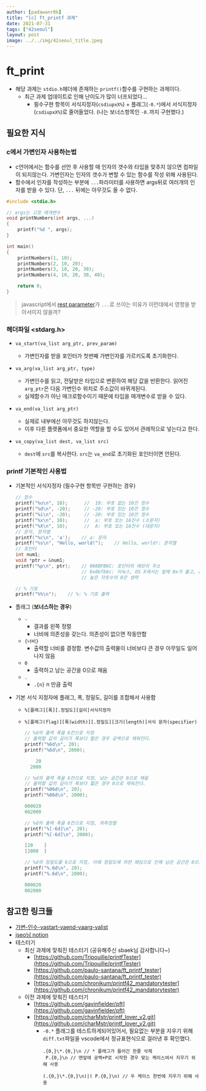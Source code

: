 ```yaml
---
author: [padawanr0k]
title: "[c] ft_printf 과제"
date: 2021-07-31
tags: ["42seoul"]
layout: post
image: ../../img/42seoul_title.jpeg
---
```


# ft_print
- 해당 과제는 `stdio.h`헤더에 존재하는 `printf()`함수를 구현하는 과제이다.
  - 최근 과제 업데이트로 인해 난이도가 많이 너프되었다...
    - 필수구현 항목이 서식지정자(`csdiupxX%`) + 플래그(`-0.*`)에서 서식지정자(`csdiupxX%`)로 줄어들었다. (나는 보너스항목인 `-0.`까지 구현했다.)

## 필요한 지식

### c에서 가변인자 사용하는법
- c언어에서는 함수를 선언 후 사용할 때 인자의 갯수와 타입을 맞추지 않으면 컴파일이 되지않는다. 가변인자는 인자의 갯수가 변할 수 있는 함수를 작성 위해 사용된다.
- 함수에서 인자를 작성하는 부분에 `...`파라미터를 사용하면 args뒤로 여러개의 인자를 받을 수 있다. 단, `...` 뒤에는 아무것도 올 수 없다.

```c
#include <stdio.h>

// args는 고정 매개변수
void printNumbers(int args, ...)
{
    printf("%d ", args);
}

int main()
{
    printNumbers(1, 10);
    printNumbers(2, 10, 20);
    printNumbers(3, 10, 20, 30);
    printNumbers(4, 10, 20, 30, 40);

    return 0;
}
```
> javascript에서 [rest parameter](https://developer.mozilla.org/ko/docs/Web/JavaScript/Reference/Functions/rest_parameters)가 `...`로 쓰이는 이유가 이런데에서 영향을 받아서이지 않을까?

### 헤더파일 \<stdarg.h\>
- `va_start(va_list arg_ptr, prev_param)`
  - 가변인자를 받을 포인터가 첫번째 가변인자를 가르키도록 초기화한다.

- `va_arg(va_list arg_ptr, type)`
  - 가변인수를 읽고, 전달받은 타입으로 변환하여 해당 값을 반환한다. 읽어진 `arg_ptr`은 다음 가변인수 위치로 주소값이 바뀌게된다.
  - 실제함수가 아닌 매크로함수이기 때문에 타입을 매개변수로 받을 수 있다.

- `va_end(va_list arg_ptr)`
  - 실제로 내부에선 아무것도 하지않는다.
  - 이후 다른 플랫폼에서 중요한 역할을 할 수도 있어서 관례적으로 넣는다고 한다.

- `va_copy(va_list dest, va_list src)`
  - `dest`에 `src`를 복사한다. `src`는 `va_end`로 초기화된 포인터이면 안된다.

### printf 기본적인 사용법
- 기본적인 서식지정자 (필수구현 항목만 구현하는 경우)
  ```c
  // 정수
  printf("%u\n", 10);      //  10: 부호 없는 10진 정수
  printf("%d\n", -20);     // -20: 부호 있는 10진 정수
  printf("%i\n", -20);     // -20: 부호 있는 10진 정수
  printf("%x\n", 10);      //  a: 부호 있는 16진수 (소문자)
  printf("%X\n", 10);      //  A: 부호 있는 16진수 (대문자)
  // 문자, 문자열
  printf("%c\n", 'a');    // a: 문자
  printf("%s\n", "Hello, world!");    // Hello, world!: 문자열
  // 포인터
  int num1;
  void *ptr = &num1;
  printf("%p\n", ptr);    // 008BFB6C: 포인터의 메모리 주소
                          // 0x8bfb6c: 리눅스, OS X에서는 앞에 0x가 붙고, A~F는 소문자로 출력
                          // 높은 자릿수의 0은 생략

  // % 기호
  printf("%%\n");    // %: % 기호 출력
  ```
- 플래그 (**보너스하는 경우**)
  - `-`
      - 결과를 왼쪽 정렬
      - 너비에 의존성을 갖는다. 의존성이 없으면 작동안함
  - `{너비}`
      - 출력할 너비를 결정함. 변수값의 출력물이 너비보다 큰 경우 아무일도 일어나지 않음
  - `0`
      - 출력하고 남는 공간을 0으로 채움
  - `.`
      - `.{n}` n 만큼 출력

- 기본 서식 지정자에 플래그, 폭, 정밀도, 길이를 조합해서 사용함
  - `%[플래그][폭][.정밀도][길이]서식지정자`
  - `%[플래그(flag)][폭(width)][.정밀도][크기(length)]서식 문자(specifier)`

    ```c
    // %d의 출력 폭을 6칸으로 지정
    // 출력할 값의 길이가 폭보다 짧은 경우 공백으로 채워진다.
    printf("%6d\n", 20);
    printf("%6d\n", 2000);

        20
      2000

    // %d의 출력 폭을 6칸으로 지정, 남는 공간은 0으로 채움
    // 출력할 값의 길이가 폭보다 짧은 경우 0으로 채워진다.
    printf("%06d\n", 20);
    printf("%06d\n", 2000);

    000020
    002000

    // %d의 출력 폭을 6칸으로 지정, 좌측정렬
    printf("%[-6d]\n", 20);
    printf("%[-6d]\n", 2000);

    [20    ]
    [2000  ]

    // %d의 정밀도를 6으로 지정, 이때 정밀도에 의한 패딩으로 인해 남은 공간은 0으로 채워진다.
    printf("%.6d\n", 20);
    printf("%.6d\n", 2000);

    000020
    002000
    ```

## 참고한 링크들
- [가변-인수-vastart-vaend-vaarg-valist](https://jangsalt.tistory.com/entry/%EA%B0%80%EB%B3%80-%EC%9D%B8%EC%88%98-vastart-vaend-vaarg-valist)
- [jseo님 notion](https://bigpel66.oopy.io/library/42/inner-circle/4#b2d6c472ef504dd8a5982df5a0d30022)
- 테스터기
  - 최신 과제에 맞춰진 테스터기 (공유해주신 sbaek님 감사합니다~)
    - [https://github.com/Tripouille/printfTester](https://github.com/Tripouille/printfTester)
    - [https://github.com/paulo-santana/ft_printf_tester](https://github.com/paulo-santana/ft_printf_tester)
    - [https://github.com/chronikum/printf42_mandatorytester](https://github.com/chronikum/printf42_mandatorytester)
  - 이전 과제에 맞춰진 테스터기
    - [https://github.com/gavinfielder/pft](https://github.com/gavinfielder/pft)
    - [https://github.com/charMstr/printf_lover_v2.git](https://github.com/charMstr/printf_lover_v2.git)
      - `-0.*` 플래그를 테스트하게되어있어서, 필요없는 부분을 지우기 위해 `diff.txt`파일을 vscode에서 정규표현식으로 걸러낸 후 확인했다.
        ```plain
        .{0,}\*.{0,}\n // * 플래그가 들어간 한줄 삭제
         P.{0,}\n // 맨앞에 공백+P로 시작한 경우 맞는 케이스여서 지우기 위해 사용

        (.{0,}\*.{0,}\n)|( P.{0,}\n) // 두 케이스 한번에 지우기 위해 사용
        ```

